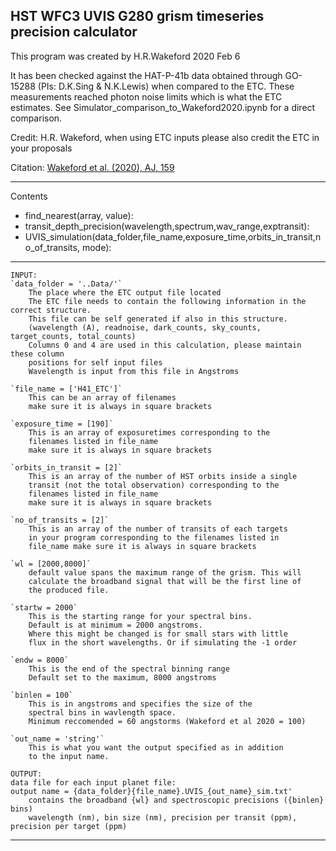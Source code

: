 ## HST WFC3 UVIS G280 grism timeseries precision calculator 

This program was created by H.R.Wakeford
2020 Feb 6

It has been checked against the HAT-P-41b data obtained through GO-15288 
(PIs: D.K.Sing & N.K.Lewis) when compared to the ETC. 
These measurements reached photon noise limits which is what the ETC estimates. 
See Simulator_comparison_to_Wakeford2020.ipynb for a direct comparison.

Credit: H.R. Wakeford, when using ETC inputs please also credit the ETC in your proposals

Citation: [Wakeford et al. (2020), AJ, 159](https://ui.adsabs.harvard.edu/abs/2020AJ....159..204W/abstract)

___
Contents
- find_nearest(array, value):
- transit_depth_precision(wavelength,spectrum,wav_range,exptransit):
- UVIS_simulation(data_folder,file_name,exposure_time,orbits_in_transit,no_of_transits, mode):

___
	INPUT:
	`data_folder = '..Data/'`
		The place where the ETC output file located
		The ETC file needs to contain the following information in the correct structure. 
		This file can be self generated if also in this structure.
		(wavelength (A), readnoise, dark_counts, sky_counts, target_counts, total_counts)
		Columns 0 and 4 are used in this calculation, please maintain these column 
		positions for self input files
		Wavelength is input from this file in Angstroms 

	`file_name = ['H41_ETC']`
		This can be an array of filenames 
		make sure it is always in square brackets

	`exposure_time = [190]` 
		This is an array of exposuretimes corresponding to the 
		filenames listed in file_name
		make sure it is always in square brackets

	`orbits_in_transit = [2]` 
		This is an array of the number of HST orbits inside a single
		transit (not the total observation) corresponding to the
		filenames listed in file_name
		make sure it is always in square brackets

	`no_of_transits = [2]` 
		This is an array of the number of transits of each targets 
		in your program corresponding to the filenames listed in
		file_name make sure it is always in square brackets
	
	`wl = [2000,8000]`
		default value spans the maximum range of the grism. This will 
		calculate the broadband signal that will be the first line of
		the produced file. 
	
	`startw = 2000`
		This is the starting range for your spectral bins.
		Default is at minimum = 2000 angstroms. 
		Where this might be changed is for small stars with little 
		flux in the short wavelengths. Or if simulating the -1 order

	`endw = 8000`
		This is the end of the spectral binning range
		Default set to the maximum, 8000 angstroms

	`binlen = 100`
		This is in angstroms and specifies the size of the 
		spectral bins in wavlength space. 
		Minimum reccomended = 60 angstorms (Wakeford et al 2020 = 100)

	`out_name = 'string'`
		This is what you want the output specified as in addition 
		to the input name.

	OUTPUT:
	data file for each input planet file:
	output name = {data_folder}{file_name}.UVIS_{out_name}_sim.txt'
		contains the broadband {wl} and spectroscopic precisions ({binlen} bins) 
		wavelength (nm), bin size (nm), precision per transit (ppm), precision per target (ppm)
___